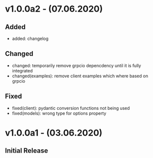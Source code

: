 # v1.0.0a2 - (07.06.2020)

## Added
- added: changelog

## Changed
- changed: temporarily remove grpcio depencdency until it is fully integrated
- changed(examples): remove client examples which where based on grpcio
## Fixed
- fixed(client): pydantic conversion functions not being used
- fixed(models): wrong type for options property

# v1.0.0a1 - (03.06.2020)

## Initial Release